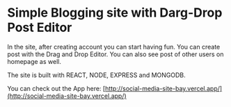 # Simple Blogging site with Darg-Drop Post Editor 

In the site, after creating account you can start having fun. 
You can create post with the Drag and Drop Editor.
You can also see post of other users on homepage as well.

The site is built with REACT, NODE, EXPRESS and MONGODB.

You can check out the App here: [http://social-media-site-bay.vercel.app/](http://social-media-site-bay.vercel.app/)
